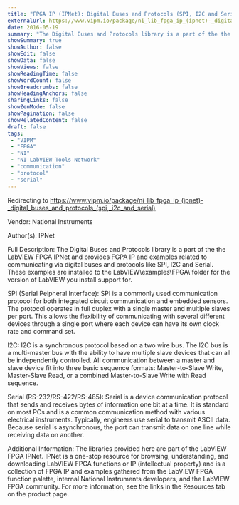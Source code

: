 ```yaml
---
title: "FPGA IP (IPNet): Digital Buses and Protocols (SPI, I2C and Serial)"
externalUrl: https://www.vipm.io/package/ni_lib_fpga_ip_(ipnet)-_digital_buses_and_protocols_(spi,_i2c_and_serial)
date: 2016-05-19
summary: "The Digital Buses and Protocols library is a part of the the LabVIEW FPGA IPNet and provides FGPA IP and examples related to communicating via digital buses and protocols like SPI, I2C and Serial."
showSummary: true
showAuthor: false
showEdit: false
showData: false
showViews: false
showReadingTime: false
showWordCount: false
showBreadcrumbs: false
showHeadingAnchors: false
sharingLinks: false
showZenMode: false
showPagination: false
showRelatedContent: false
draft: false
tags:
 - "VIPM"
 - "FPGA"
 - "NI"
 - "NI LabVIEW Tools Network"
 - "communication"
 - "protocol"
 - "serial"
---
```


Redirecting to https://www.vipm.io/package/ni_lib_fpga_ip_(ipnet)-_digital_buses_and_protocols_(spi,_i2c_and_serial)

Vendor: National Instruments

Author(s): IPNet
 
Full Description:
The Digital Buses and Protocols library is a part of the the LabVIEW FPGA IPNet and provides FGPA IP and examples related to communicating via digital buses and protocols like SPI, I2C and Serial.  These examples are installed to the LabVIEW\\examples\\FPGA\\ folder for the version of LabVIEW you install support for.

SPI (Serial Peipheral Interface): SPI is a commonly used communication protocol for both integrated circuit communication and embedded sensors. The protocol operates in full duplex with a single master and multiple slaves per port. This allows the flexibility of communicating with several different devices through a single port where each device can have its own clock rate and command set.

I2C: I2C is a synchronous protocol based on a two wire bus. The I2C bus is a multi-master bus with the ability to have multiple slave devices that can all be independently controlled. All communication between a master and slave device fit into three basic sequence formats: Master-to-Slave Write, Master-Slave Read, or a combined Master-to-Slave Write with Read sequence.

Serial (RS-232/RS-422/RS-485): Serial is a device communication protocol that sends and receives bytes of information one bit at a time. It is standard on most PCs and is a common communication method with various electrical instruments. Typically, engineers use serial to transmit ASCII data. Because serial is asynchronous, the port can transmit data on one line while receiving data on another.

Additional Information:
The libraries provided here are part of the LabVIEW FPGA IPNet. IPNet is a one-stop resource for browsing, understanding, and downloading LabVIEW FPGA functions or IP (intellectual property) and is a collection of FPGA IP and examples gathered from the LabVIEW FPGA function palette, internal National Instruments developers, and the LabVIEW FPGA community. For more information, see the links in the Resources tab on the product page.